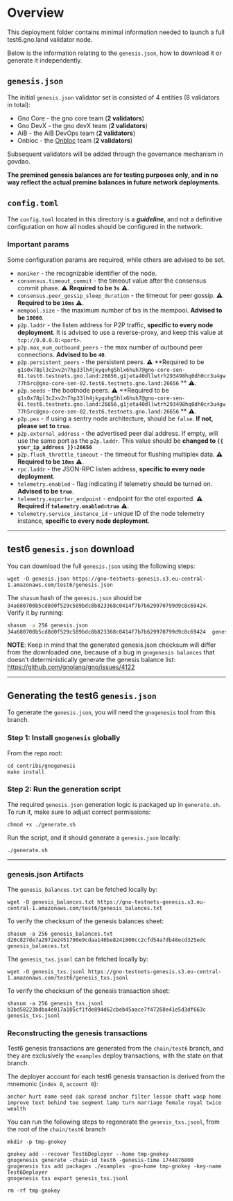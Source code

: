 # Overview

This deployment folder contains minimal information needed to launch a full test6.gno.land validator node.

Below is the information relating to the `genesis.json`, how to download it or generate it independently.

## `genesis.json`

The initial `genesis.json` validator set is consisted of 4 entities (8 validators in total):

- Gno Core - the gno core team (**2 validators**)
- Gno DevX - the gno devX team (**2 validators**)
- AiB - the AiB DevOps team (**2 validators**)
- Onbloc - the [Onbloc](https://onbloc.xyz/) team (**2 validators**)

Subsequent validators will be added through the governance mechanism in govdao.

**The premined genesis balances are for testing purposes only, and in no way reflect the actual premine balances
in future network deployments.**

## `config.toml`

The `config.toml` located in this directory is a **_guideline_**, and not a definitive configuration on how
all nodes should be configured in the network.

### Important params

Some configuration params are required, while others are advised to be set.

- `moniker` - the recognizable identifier of the node.
- `consensus.timeout_commit` - the timeout value after the consensus commit phase. ⚠️ **Required to be `3s`** ⚠️.
- `consensus.peer_gossip_sleep_duration` - the timeout for peer gossip. ⚠️ **Required to be `10ms`** ⚠️.
- `mempool.size` - the maximum number of txs in the mempool. **Advised to be `10000`**.
- `p2p.laddr` - the listen address for P2P traffic, **specific to every node deployment**. It is advised to use a
  reverse-proxy, and keep this value at `tcp://0.0.0.0:<port>`.
- `p2p.max_num_outbound_peers` - the max number of outbound peer connections. **Advised to be `40`**.
- `p2p.persistent_peers` - the persistent peers. ⚠️ **Required to be
  `g1s0x78pl3c2xv2n7hp33lh4jkyqvhg5hlx6huh7@gno-core-sen-01.test6.testnets.gno.land:26656,g1jeta40dllwtrh293498hq0dh0cr3u4gw77h5rc@gno-core-sen-02.test6.testnets.gno.land:26656`
  ** ⚠️.
- `p2p.seeds` - the bootnode peers. ⚠️ **Required to be
  `g1s0x78pl3c2xv2n7hp33lh4jkyqvhg5hlx6huh7@gno-core-sen-01.test6.testnets.gno.land:26656,g1jeta40dllwtrh293498hq0dh0cr3u4gw77h5rc@gno-core-sen-02.test6.testnets.gno.land:26656`
  ** ⚠️.
- `p2p.pex` - if using a sentry node architecture, should be `false`. **If not, please set to `true`**.
- `p2p.external_address` - the advertised peer dial address. If empty, will use the same port as the `p2p.laddr`. This
  value should be **changed to `{{ your_ip_address }}:26656`**
- `p2p.flush_throttle_timeout` - the timeout for flushing multiplex data. ⚠️ **Required to be `10ms`** ⚠️.
- `rpc.laddr` - the JSON-RPC listen address, **specific to every node deployment**.
- `telemetry.enabled` - flag indicating if telemetry should be turned on. **Advised to be `true`**.
- `telemetry.exporter_endpoint` - endpoint for the otel exported. ⚠️ **Required if `telemetry.enabled=true`** ⚠️.
- `telemetry.service_instance_id` - unique ID of the node telemetry instance, **specific to every node deployment**.

---

## test6 `genesis.json` download

You can download the full `genesis.json` using the following steps:

```shell
wget -O genesis.json https://gno-testnets-genesis.s3.eu-central-1.amazonaws.com/test6/genesis.json
```

The `shasum` hash of the `genesis.json` should be `34a680700b5cd8d0f529c589bdc8b823368c0414f7b7b629970799d9c8c69424`.
Verify it by running:

```sh
shasum -a 256 genesis.json
34a680700b5cd8d0f529c589bdc8b823368c0414f7b7b629970799d9c8c69424  genesis.json
```

**NOTE**: Keep in mind that the generated genesis.json checksum will differ from the downloaded one,
because of a bug in `gnogenesis balances` that doesn't deterministically generate the genesis balance list:
https://github.com/gnolang/gno/issues/4122

--- 

## Generating the test6 `genesis.json`

To generate the `genesis.json`, you will need the `gnogenesis` tool from this branch.

### Step 1: Install `gnogenesis` globally

From the repo root:

```shell
cd contribs/gnogenesis
make install
```

### Step 2: Run the generation script

The required `genesis.json` generation logic is packaged up in `generate.sh`.
To run it, make sure to adjust correct permissions:

```shell
chmod +x ./generate.sh
```

Run the script, and it should generate a `genesis.json` locally:

```shell
./generate.sh
```

---

### genesis.json Artifacts

The `genesis_balances.txt` can be fetched locally by:

```shell
wget -O genesis_balances.txt https://gno-testnets-genesis.s3.eu-central-1.amazonaws.com/test6/genesis_balances.txt
```

To verify the checksum of the genesis balances sheet:

```shell
shasum -a 256 genesis_balances.txt
d20c827de7a2972e2451790e9cdaa140be8241800cc2cfd54a7db48ecd325edc  genesis_balances.txt
```

The `genesis_txs.jsonl` can be fetched locally by:

```shell
wget -O genesis_txs.jsonl https://gno-testnets-genesis.s3.eu-central-1.amazonaws.com/test6/genesis_txs.jsonl
```

To verify the checksum of the genesis transaction sheet:

```shell
shasum -a 256 genesis_txs.jsonl
b3bd58223bdba4e017a105cf1fde894d62cbeb45aace7f47268e41e5d3df663c  genesis_txs.jsonl
```

### Reconstructing the genesis transactions

Test6 genesis transactions are generated from the `chain/test6` branch, and they are exclusively the `examples` deploy
transactions, with the state on that branch.

The deployer account for each test6 genesis transaction is derived from the mnemonic (`index 0`, `account 0`):

```shell
anchor hurt name seed oak spread anchor filter lesson shaft wasp home improve text behind toe segment lamp turn marriage female royal twice wealth
```

You can run the following steps to regenerate the `genesis_txs.jsonl`, from the root of the `chain/test6` branch

```shell
mkdir -p tmp-gnokey

gnokey add --recover Test6Deployer --home tmp-gnokey
gnogenesis generate -chain-id test6 -genesis-time 1744876800
gnogenesis txs add packages ./examples -gno-home tmp-gnokey -key-name Test6Deployer
gnogenesis txs export genesis_txs.jsonl

rm -rf tmp-gnokey
```
